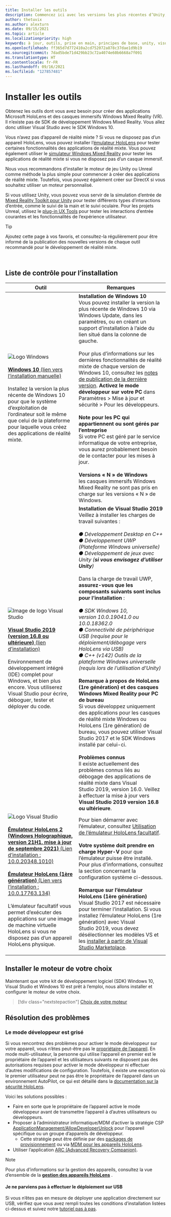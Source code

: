 ```yaml
---
title: Installer les outils
description: Commencez ici avec les versions les plus récentes d’Unity, de Visual Studio et des outils recommandés pour le développement HoloLens et VR.
author: thetuvix
ms.author: alexturn
ms.date: 09/15/2021
ms.topic: article
ms.localizationpriority: high
keywords: à jour, outils, prise en main, principes de base, unity, visual studio, toolkit, casque de réalité mixte, casque windows mixed reality, casque de réalité virtuelle, installation, Windows, HoloLens, émulateur, unreal, openxr
ms.openlocfilehash: ff365d7d772410a2cd752072a878c37dae1d9b19
ms.sourcegitcommit: 7dad5bde71d429bb23c72a4074e60b6668a7f091
ms.translationtype: HT
ms.contentlocale: fr-FR
ms.lasthandoff: 09/16/2021
ms.locfileid: "127857481"
---
```

# <a name="install-the-tools"></a>Installer les outils

Obtenez les outils dont vous avez besoin pour créer des applications Microsoft HoloLens et des casques immersifs Windows Mixed Reality (VR). Il n’existe pas de SDK de développement Windows Mixed Reality. Vous allez donc utiliser Visual Studio avec le SDK Windows 10.

Vous n’avez pas d’appareil de réalité mixte ? Si vous ne disposez pas d’un appareil HoloLens, vous pouvez installer l’[émulateur HoloLens](platform-capabilities-and-apis/using-the-hololens-emulator.md) pour tester certaines fonctionnalités des applications de réalité mixte. Vous pouvez également utiliser le [simulateur Windows Mixed Reality](platform-capabilities-and-apis/using-the-windows-mixed-reality-simulator.md) pour tester les applications de réalité mixte si vous ne disposez pas d’un casque immersif.

Nous vous recommandons d’installer le moteur de jeu Unity ou Unreal comme méthode la plus simple pour commencer à créer des applications de réalité mixte. Toutefois, vous pouvez également créer sur DirectX si vous souhaitez utiliser un moteur personnalisé.

Si vous utilisez Unity, vous pouvez vous servir de la simulation d’entrée de [Mixed Reality Toolkit pour Unity](https://github.com/Microsoft/MixedRealityToolkit-Unity) pour tester différents types d’interactions d’entrée, comme le suivi de la main et le suivi oculaire. Pour les projets Unreal, utilisez le [plug-in UX Tools](https://github.com/microsoft/MixedReality-UXTools-Unreal) pour tester les interactions d’entrée courantes et les fonctionnalités de l’expérience utilisateur.

>[!TIP]
>Ajoutez cette page à vos favoris, et consultez-la régulièrement pour être informé de la publication des nouvelles versions de chaque outil recommandé pour le développement de réalité mixte.

<br>

## <a name="installation-checklist"></a>Liste de contrôle pour l’installation

| Outil | Remarques |
|---------|---------|
| ![Logo Windows](images/Windows10_logo.png)<br><br><a href="https://www.microsoft.com/software-download/windows10" target="_blank">**Windows 10** (lien vers l’installation manuelle)</a><br><br>Installez la version la plus récente de Windows 10 pour que le système d’exploitation de l’ordinateur soit le même que celui de la plateforme pour laquelle vous créez des applications de réalité mixte.  | **Installation de Windows 10** <br> Vous pouvez installer la version la plus récente de Windows 10 via Windows Update, dans les paramètres, ou en créant un support d’installation à l’aide du lien situé dans la colonne de gauche. <br><br>Pour plus d’informations sur les dernières fonctionnalités de réalité mixte de chaque version de Windows 10, consultez les [notes de publication de la dernière version](/windows/mixed-reality/enthusiast-guide/release-notes-october-2018.md). **Activez le mode développeur sur votre PC** dans Paramètres > Mise à jour et sécurité > Pour les développeurs. <br><br> **Note pour les PC qui appartiennent ou sont gérés par l’entreprise**<br>Si votre PC est géré par le service informatique de votre entreprise, vous aurez probablement besoin de le contacter pour les mises à jour. <br><br> **Versions « N » de Windows**<br> les casques immersifs Windows Mixed Reality ne sont pas pris en charge sur les versions « N » de Windows. |
| ![Image de logo Visual Studio](images/visualstudio_logo.png)<br><br><a href="https://visualstudio.microsoft.com/downloads/" target="_blank">**Visual Studio 2019 (version 16.8 ou ultérieure)** (lien d’installation)</a> <br><br>Environnement de développement intégré (IDE) complet pour Windows, et bien plus encore. Vous utiliserez Visual Studio pour écrire, déboguer, tester et déployer du code. | **Installation de Visual Studio 2019** <br> Veillez à installer les charges de travail suivantes : <br><br>*● Développement Desktop en C++*<br>*● Développement UWP (Plateforme Windows universelle)*<br>*● Développement de jeux avec Unity (**si vous envisagez d’utiliser Unity**)*<br><br>Dans la charge de travail UWP, **assurez-vous que les composants suivants sont inclus pour l’installation** :<br><br>*● SDK Windows 10, version 10.0.19041.0 ou 10.0.18362.0*<br>*● Connectivité de périphérique USB (requise pour le déploiement/débogage vers HoloLens via USB)*<br>*● C++ (v142) Outils de la plateforme Windows universelle (requis lors de l’utilisation d’Unity)*<br><br>**Remarque à propos de HoloLens (1re génération) et des casques Windows Mixed Reality pour PC de bureau**<br>Si vous développez uniquement des applications pour les casques de réalité mixte Windows ou HoloLens (1re génération) de bureau, vous pouvez utiliser Visual Studio 2017 et le SDK Windows installé par celui-ci.<br><br>**Problèmes connus**<br>Il existe actuellement des problèmes connus liés au débogage des applications de réalité mixte dans Visual Studio 2019, version 16.0.  Veillez à effectuer la mise à jour vers **Visual Studio 2019 version 16.8 ou ultérieure**. |
| ![Logo Visual Studio](images/HoloLensIcon.jpg)<br><br><a href="https://go.microsoft.com/fwlink/?linkid=2172762" target="_blank">**Émulateur HoloLens 2 (Windows Holographique, version 21H1, mise à jour de septembre 2021)** (Lien d’installation : 10.0.20348.1010)</a><br> <br><a href="https://go.microsoft.com/fwlink/?linkid=2065980" target="_blank">**Émulateur HoloLens (1ère génération)** (Lien vers l’installation : 10.0.17763.134)</a> <br><br>L’émulateur facultatif vous permet d’exécuter des applications sur une image de machine virtuelle HoloLens si vous ne disposez pas d’un appareil HoloLens physique.<br> <br> | Pour bien démarrer avec l’émulateur, consultez [Utilisation de l’émulateur HoloLens facultatif](../develop/platform-capabilities-and-apis/using-the-hololens-emulator.md).<br> <br> **Votre système doit prendre en charge Hyper-V** pour que l’émulateur puisse être installé. Pour plus d’informations, consultez la section concernant la configuration système ci-dessous. <br> <br> **Remarque sur l’émulateur HoloLens (1ère génération)** <br>  Visual Studio 2017 est nécessaire pour terminer l’installation. Si vous installez l’émulateur HoloLens (1re génération) avec Visual Studio 2019, vous devez désélectionner les modèles VS et les [installer à partir de Visual Studio Marketplace](https://marketplace.visualstudio.com/items?itemName=WindowsMixedRealityteam.WindowsMixedRealityAppTemplatesVSIX). |

## <a name="install-your-engine-of-choice"></a>Installer le moteur de votre choix

Maintenant que votre kit de développement logiciel (SDK) Windows 10, Visual Studio et Windows 10 est prêt à l’emploi, nous allons installer et configurer le moteur de votre choix.

> [!div class="nextstepaction"]
> [Choix de votre moteur](choosing-an-engine.md)

## <a name="troubleshooting"></a>Résolution des problèmes

### <a name="setting-developer-mode-is-grayed-out"></a>Le mode développeur est grisé

Si vous rencontrez des problèmes pour activer le mode développeur sur votre appareil, vous n’êtes peut-être pas le [propriétaire de l’appareil](/hololens/security-adminless-os). En mode multi-utilisateur, la personne qui utilise l’appareil en premier est le propriétaire de l’appareil et les utilisateurs suivants ne disposent pas des autorisations requises pour activer le mode développeur ni effectuer d’autres modifications de configuration. Toutefois, il existe une exception où le premier utilisateur peut ne pas être le propriétaire de l’appareil dans un environnement AutoPilot, ce qui est détaillé dans la [documentation sur la sécurité HoloLens](/hololens/security-adminless-os#device-owner).

Voici les solutions possibles :

* Faire en sorte que le propriétaire de l’appareil active le mode développeur avant de transmettre l’appareil à d’autres utilisateurs ou développeurs.
* Proposer à l’administrateur informatique/MDM d’activer la stratégie CSP [ApplicationManagement/AllowDeveloperUnlock](/windows/client-management/mdm/policy-csp-applicationmanagement#applicationmanagement-allowdeveloperunlock) pour l’appareil spécifique ou un groupe d’appareils de développeur.
    * Cette stratégie peut être définie par des [packages de provisionnement](/hololens/hololens-provisioning) ou via [MDM pour les appareils HoloLens](/hololens/hololens-mdm-configure).
* Utiliser l’application [ARC (Advanced Recovery Companion)](/hololens/hololens-recovery).

> [!NOTE]
> Pour plus d’informations sur la gestion des appareils, consultez la vue d’ensemble de la **[gestion des appareils HoloLens](/hololens/hololens-csp-policy-overview)** .

#### <a name="i-cant-deploy-over-usb"></a>Je ne parviens pas à effectuer le déploiement sur USB

Si vous n’êtes pas en mesure de déployer une application directement sur USB, vérifiez que vous avez rempli toutes les conditions d’installation listées ci-dessus et suivez notre [tutoriel pas à pas](unity/tutorials/mr-learning-base-02.md#building-your-application-to-your-hololens-2).
